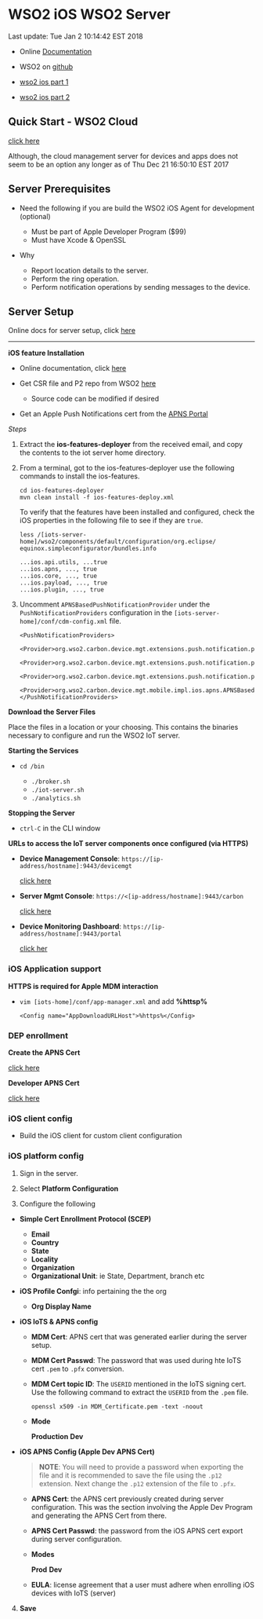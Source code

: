 # WSO2 iOS WSO2 Server
Last update: Tue Jan  2 10:14:42 EST 2018

-   Online [Documentation](https://wso2.com/wso2-documentation)

-   WSO2 on [github](https://github.com/wso2/product-iots)

-   [wso2 ios part 1](https://wso2.com/library/articles/2014/03/managing-ios-devices-with-wso2-enterprise-mobility-manager-part-1-0/)

-   [wso2 ios part 2](https://wso2.com/library/articles/2014/03/managing-ios-devices-with-wso2-emm-part-2/#top) 

## Quick Start - WSO2 Cloud

[click here](https://docs.wso2.com/display/IoTS310/iOS+Device)

Although, the cloud management server for devices and apps does not seem to be
an option any longer as of Thu Dec 21 16:50:10 EST 2017

## Server Prerequisites

-   Need the following if you are build the WSO2 iOS Agent for development (optional)

    -   Must be part of Apple Developer Program ($99)
    -   Must have Xcode & OpenSSL

-   Why

    -   Report location details to the server.
    -   Perform the ring operation.
    -   Perform notification operations by sending messages to the device.

## Server Setup

Online docs for server setup, click 
[here](https://docs.wso2.com/display/IoTS310/iOS+Server+Configurations)

---

**iOS feature Installation**

-   Online documentation, click
[here](https://docs.wso2.com/display/IoTS310/Installing+iOS+Features)

-   Get CSR file and P2 repo from WSO2 [here](https://wso2.com/products/iot-server/ios/)

    -   Source code can be modified if desired

-   Get an Apple Push Notifications cert from the 
[APNS Portal](https://idmsa.apple.com/IDMSWebAuth/login?appIdKey=3fbfc9ad8dfedeb78be1d37f6458e72adc3160d1ad5b323a9e5c5eb2f8e7e3e2&rv=2) 

_Steps_

1.  Extract the **ios-features-deployer** from the received email, and copy the
    contents to the iot server home directory.

2.  From a terminal, got to the ios-features-deployer use the following commands
    to install the ios-features.

    `cd ios-features-deployer`    
    `mvn clean install -f ios-features-deploy.xml`

    To verify that the features have been installed and configured, check the
    iOS properties in the following file to see if they are `true`.

    `less
    /[iots-server-home]/wso2/components/default/configuration/org.eclipse/
    equinox.simpleconfigurator/bundles.info`

    `...ios.api.utils, ...true`   
    `...ios.apns, ..., true`   
    `...ios.core, ..., true`   
    `...ios.payload, ..., true`   
    `...ios.plugin, ..., true`

3.  Uncomment `APNSBasedPushNotificationProvider` under the
    `PushNotificationProviders` configuration in the
    `[iots-server-home]/conf/cdm-config.xml` file.

    ```   
    <PushNotificationProviders>             
        <Provider>org.wso2.carbon.device.mgt.extensions.push.notification.provider.mqtt.MQTTBasedPushNotificationProvider</Provider>
        <Provider>org.wso2.carbon.device.mgt.extensions.push.notification.provider.xmpp.XMPPBasedPushNotificationProvider</Provider>
        <Provider>org.wso2.carbon.device.mgt.extensions.push.notification.provider.gcm.GCMBasedPushNotificationProvider</Provider>
        <Provider>org.wso2.carbon.device.mgt.mobile.impl.ios.apns.APNSBasedPushNotificationProvider</Provider>
    </PushNotificationProviders>
    ```

**Download the Server Files**

Place the files in a location or your choosing. This contains the binaries
necessary to configure and run the WSO2 IoT server.

**Starting the Services** 

-   `cd /bin`

    -   `./broker.sh`
    -   `./iot-server.sh`
    -   `./analytics.sh`

**Stopping the Server**

-   `ctrl-C` in the CLI window

**URLs to access the IoT server components once configured (via HTTPS)**

-   **Device Management Console**: `https://[ip-address/hostname]:9443/devicemgt` 

    [click here](https://docs.wso2.com/display/IoTS310/Accessing+the+WSO2+IoT+Server+Consoles#AccessingtheWSO2IoTServerConsoles-AccessingtheDeviceManagementConsole)

-   **Server Mgmt Console**: `https://<[ip-address/hostname]:9443/carbon`

    [click
    here](https://docs.wso2.com/display/IoTS310/Accessing+the+WSO2+IoT+Server+Consoles#AccessingtheWSO2IoTServerConsoles-AccessingtheWSO2IoTServerManagementConsole)

-   **Device Monitoring Dashboard**: `https://[ip-address/hostname]:9443/portal`

    [click
    her](https://docs.wso2.com/display/IoTS310/Accessing+the+WSO2+IoT+Server+Consoles#AccessingtheWSO2IoTServerConsoles-AccessingtheDataAnalyticsServerConsole)

### iOS Application support 

**HTTPS is required for Apple MDM interaction**

-   `vim [iots-home]/conf/app-manager.xml` and add **%httsp%**

        <Config name="AppDownloadURLHost">%https%</Config>    

### DEP enrollment

**Create the APNS Cert**

[click here](https://idmsa.apple.com/IDMSWebAuth/login?appIdKey=3fbfc9ad8dfedeb78be1d37f6458e72adc3160d1ad5b323a9e5c5eb2f8e7e3e2&rv=2)

**Developer APNS Cert**

[click
here](https://idmsa.apple.com/IDMSWebAuth/login?appIdKey=891bd3417a7776362562d2197f89480a8547b108fd934911bcbea0110d07f757&path=%2Faccount%2F&rv=1)

### iOS client config

-   Build the iOS client for custom client configuration

### iOS platform config

1.  Sign in the server.

2.  Select **Platform Configuration**

3.  Configure the following

-   **Simple Cert Enrollment Protocol (SCEP)**

    -   **Email**
    -   **Country**
    -   **State**
    -   **Locality**
    -   **Organization**
    -   **Organizational Unit**: ie State, Department, branch etc

-   **iOS Profile Confgi**: info pertaining the the org

    -   **Org Display Name**

-   **iOS IoTS & APNS config**

    -   **MDM Cert**: APNS cert that was generated earlier during the server
        setup.
    -   **MDM Cert Passwd**: The password that was used during hte IoTS cert
        `.pem` to `.pfx` conversion.
    -   **MDM Cert topic ID**: The `USERID` mentioned in the IoTS signing cert.
        Use the following command to extract the `USERID` from the `.pem` file.

        `openssl x509 -in MDM_Certificate.pem -text -noout`
    -   **Mode**

        **Production**
        **Dev**

-   **iOS APNS Config (Apple Dev APNS Cert)**

    > **NOTE**: You will need to provide a password when exporting the file 
    > and it is recommended to save the file using the `.p12` extension. Next change 
    > the `.p12` extension of the file to `.pfx`.

    -   **APNS Cert**: the APNS cert previously created during server
        configuration. This was the section involving the Apple Dev Program and
        generating the APNS Cert from there.
    -   **APNS Cert Passwd**: the password from the iOS APNS cert export during
        server configuration.
    -   **Modes**

        **Prod**
        **Dev**

    -   **EULA**: license agreement that a user must adhere when enrolling iOS
        devices with IoTS (server)

4.  **Save**

